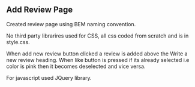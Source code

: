 <b><h2>Add Review Page</h2></b>

Created review page using BEM naming convention.

No third party librarires used for CSS, all css coded from scratch and is in style.css.

When add new review button clicked a review is added above the Write a new review heading. 
When like button is pressed if its already selected i.e color is pink then it becomes deselected and vice versa.

For javascript used JQuery library.

